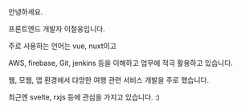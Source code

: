 안녕하세요.

프론트엔드 개발자 이철웅입니다.

주로 사용하는 언어는 vue, nuxt이고

AWS, firebase, Git, jenkins 등을 이해하고 업무에 적극 활용하고 있습니다.

웹, 모웹, 앱 환경에서 댜앙한 여행 관련 서비스 개발을 주로 했습니다.

최근엔 svelte, rxjs 등에 관심을 가지고 있습니다. :)
